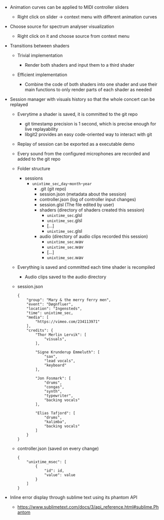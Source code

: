 
* Animation curves can be applied to MIDI controller sliders
    * Right click on slider -> context menu with different animation curves

* Choose source for spectrum analyser visualization
    * Right click on it and choose source from context menu

* Transitions between shaders

    * Trivial implementation
        * Render both shaders and input them to a third shader

    * Efficient implementation
        * Combine the code of both shaders into one shader and use their main functions to only render parts of each shader as needed

* Session manager with visuals history so that the whole concert can be replayed
    * Everytime a shader is saved, it is committed to the git repo
        * git timestamp precision is 1 second, which is precise enough
          for live replayability
        * libgit2 provides an easy code-oriented way to interact with git

    * Replay of session can be exported as a executable demo

    * Every sound from the configured microphones are recorded and added to the git repo

    * Folder structure
        * sessions
            * `unixtime_sec`_`day`-`month`-`year`
                * .git (git repo)
                * session.json (metadata about the session)
                * controller.json (log of controller input changes)
                * session.glsl (The file edited by user)
                * shaders (directory of shaders created this session)
                    * `unixtime_sec`.glsl
                    * `unixtime_sec`.glsl
                    * [...]
                    * `unixtime_sec`.glsl
                * audio (directory of audio clips recorded this session)
                    * `unixtime_sec`.wav
                    * `unixtime_sec`.wav
                    * [...]
                    * `unixtime_sec`.wav

    * Everything is saved and committed each time shader is recompiled
        * Audio clips saved to the audio directory

    * session.json
        ~~~~
        {
            "group": "Mary & the merry ferry men",
            "event": "Døgnfluer",
            "location": "Ingensteds",
            "time": unixtime_sec,
            "media": [
                "https://vimeo.com/234113971"
            ],
            "credits": {
                "Thor Merlin Lervik": [
                    "visuals",
                ],

                "Signe Krunderup Emmeluth": [
                    "sax",
                    "lead vocals",
                    "keyboard"
                ],

                "Jon Fosmark": [
                    "drums",
                    "congas",
                    "synth",
                    "typewriter",
                    "backing vocals"
                ],

                "Elias Tafjord": [
                    "drums",
                    "kalimba",
                    "backing vocals"
                ]
            }
        }
        ~~~~

    * controller.json (saved on every change)
        ~~~~
        {
            "unixtime_msec": [
                {
                    "id": id,
                    "value": value
                }
            ]
        }
        ~~~~


* Inline error display through sublime text using its phantom API
    * https://www.sublimetext.com/docs/3/api_reference.html#sublime.Phantom
